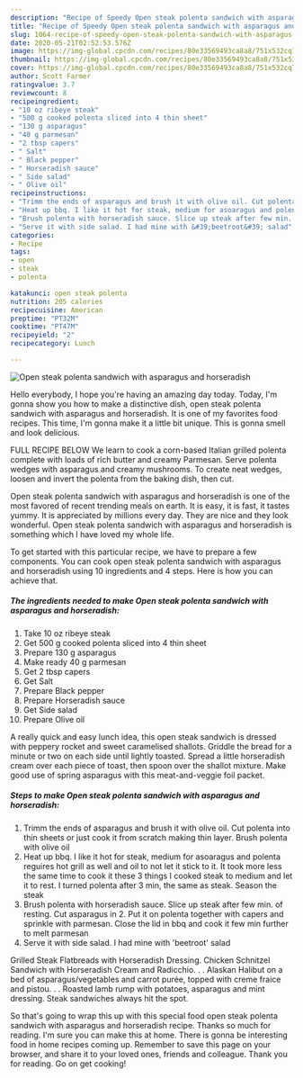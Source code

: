 ```yaml
---
description: "Recipe of Speedy Open steak polenta sandwich with asparagus and horseradish"
title: "Recipe of Speedy Open steak polenta sandwich with asparagus and horseradish"
slug: 1064-recipe-of-speedy-open-steak-polenta-sandwich-with-asparagus-and-horseradish
date: 2020-05-21T02:52:53.576Z
image: https://img-global.cpcdn.com/recipes/80e33569493ca8a8/751x532cq70/open-steak-polenta-sandwich-with-asparagus-and-horseradish-recipe-main-photo.jpg
thumbnail: https://img-global.cpcdn.com/recipes/80e33569493ca8a8/751x532cq70/open-steak-polenta-sandwich-with-asparagus-and-horseradish-recipe-main-photo.jpg
cover: https://img-global.cpcdn.com/recipes/80e33569493ca8a8/751x532cq70/open-steak-polenta-sandwich-with-asparagus-and-horseradish-recipe-main-photo.jpg
author: Scott Farmer
ratingvalue: 3.7
reviewcount: 8
recipeingredient:
- "10 oz ribeye steak"
- "500 g cooked polenta sliced into 4 thin sheet"
- "130 g asparagus"
- "40 g parmesan"
- "2 tbsp capers"
- " Salt"
- " Black pepper"
- " Horseradish sauce"
- " Side salad"
- " Olive oil"
recipeinstructions:
- "Trimm the ends of asparagus and brush it with olive oil. Cut polenta into thin sheets or just cook it from scratch making thin layer. Brush polenta with olive oil"
- "Heat up bbq. I like it hot for steak, medium for asoaragus and polenta reguires hot grill as well and oil to not let it stick to it. It took more less the same time to cook it these 3 things I cooked steak to medium and let it to rest. I turned polenta after 3 min, the same as steak. Season the steak"
- "Brush polenta with horseradish sauce. Slice up steak after few min. of resting. Cut asparagus in 2. Put it on polenta together with capers and sprinkle with parmesan. Close the lid in bbq and cook it few min further to melt parmesan"
- "Serve it with side salad. I had mine with &#39;beetroot&#39; salad"
categories:
- Recipe
tags:
- open
- steak
- polenta

katakunci: open steak polenta 
nutrition: 205 calories
recipecuisine: American
preptime: "PT32M"
cooktime: "PT47M"
recipeyield: "2"
recipecategory: Lunch

---
```



![Open steak polenta sandwich with asparagus and horseradish](https://img-global.cpcdn.com/recipes/80e33569493ca8a8/751x532cq70/open-steak-polenta-sandwich-with-asparagus-and-horseradish-recipe-main-photo.jpg)

Hello everybody, I hope you're having an amazing day today. Today, I'm gonna show you how to make a distinctive dish, open steak polenta sandwich with asparagus and horseradish. It is one of my favorites food recipes. This time, I'm gonna make it a little bit unique. This is gonna smell and look delicious.

FULL RECIPE BELOW We learn to cook a corn-based Italian grilled polenta complete with loads of rich butter and creamy Parmesan. Serve polenta wedges with asparagus and creamy mushrooms. To create neat wedges, loosen and invert the polenta from the baking dish, then cut.

Open steak polenta sandwich with asparagus and horseradish is one of the most favored of recent trending meals on earth. It is easy, it is fast, it tastes yummy. It is appreciated by millions every day. They are nice and they look wonderful. Open steak polenta sandwich with asparagus and horseradish is something which I have loved my whole life.


To get started with this particular recipe, we have to prepare a few components. You can cook open steak polenta sandwich with asparagus and horseradish using 10 ingredients and 4 steps. Here is how you can achieve that.

<!--inarticleads1-->

##### The ingredients needed to make Open steak polenta sandwich with asparagus and horseradish:

1. Take 10 oz ribeye steak
1. Get 500 g cooked polenta sliced into 4 thin sheet
1. Prepare 130 g asparagus
1. Make ready 40 g parmesan
1. Get 2 tbsp capers
1. Get  Salt
1. Prepare  Black pepper
1. Prepare  Horseradish sauce
1. Get  Side salad
1. Prepare  Olive oil


A really quick and easy lunch idea, this open steak sandwich is dressed with peppery rocket and sweet caramelised shallots. Griddle the bread for a minute or two on each side until lightly toasted. Spread a little horseradish cream over each piece of toast, then spoon over the shallot mixture. Make good use of spring asparagus with this meat-and-veggie foil packet. 

<!--inarticleads2-->

##### Steps to make Open steak polenta sandwich with asparagus and horseradish:

1. Trimm the ends of asparagus and brush it with olive oil. Cut polenta into thin sheets or just cook it from scratch making thin layer. Brush polenta with olive oil
1. Heat up bbq. I like it hot for steak, medium for asoaragus and polenta reguires hot grill as well and oil to not let it stick to it. It took more less the same time to cook it these 3 things I cooked steak to medium and let it to rest. I turned polenta after 3 min, the same as steak. Season the steak
1. Brush polenta with horseradish sauce. Slice up steak after few min. of resting. Cut asparagus in 2. Put it on polenta together with capers and sprinkle with parmesan. Close the lid in bbq and cook it few min further to melt parmesan
1. Serve it with side salad. I had mine with &#39;beetroot&#39; salad


Grilled Steak Flatbreads with Horseradish Dressing. Chicken Schnitzel Sandwich with Horseradish Cream and Radicchio. . . Alaskan Halibut on a bed of asparagus/vegetables and carrot purée, topped with creme fraice and pistou. . . Roasted lamb rump with potatoes, asparagus and mint dressing. Steak sandwiches always hit the spot. 

So that's going to wrap this up with this special food open steak polenta sandwich with asparagus and horseradish recipe. Thanks so much for reading. I'm sure you can make this at home. There is gonna be interesting food in home recipes coming up. Remember to save this page on your browser, and share it to your loved ones, friends and colleague. Thank you for reading. Go on get cooking!

